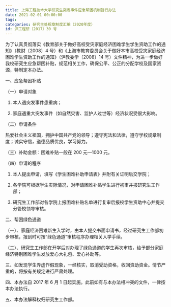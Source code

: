 ```yaml
---
title: 上海工程技术大学研究生突发事件应急帮困机制暂行办法
date: 2021-02-01 00:00:00
tags: 
categories: 研究生处规章制度汇编（2020年度）
id: 沪工程研〔2017〕30 号
---
```


为了认真贯彻落实《教育部关于做好高校受灾家庭经济困难学生学生资助工作的通知》（教财〔2008〕4 号）和《上海市教育委员会关于做好本市高校受灾家庭经济困难学生资助工作的通知》（沪教委学〔2008〕14 号）文件精神，为进一步做好我校研究生应急帮困补贴，规范相关工作，确保公平、公正的分配学校及国家资源，特制定本办法。

一、应急帮困补贴

（一）申请对象

1. 本人遇突发事件患重病；

2. 家庭遇重大突发事件（如自然灾害、监护人过世等）经济状况受很大影响。

（二）申请条件

热爱社会主义祖国，拥护中国共产党的领导；遵守宪法和法律，遵守学校规章制度；诚实守信，道德品质优良，学习努力。

（三）补助金额：困难补贴一般在 200 元—1000 元。

（四）申请的程序

1. 本人提出申请，填写《学生困难补助申请表》并附有关证明后交学院；

2. 各学院可根据学生实际情况，对申请困难补贴学生进行初审并报研究生工作部；

3.  研究生工作部对各学院上报困难补贴名单进行复审后报校学生资助中心并提交分管校领导审核。

二、帮困绿色通道

（一）、家庭经济困难新生入学时，由本人提交书面申请书，经过研究生工作部初步审核，报到时可按“绿色通道”审核程序办理相关入学手续。

（二）、研究生工作部在开学后对办理了绿色通道的学生再次审核，给予部分家庭经济特别困难学生发放爱心大礼包、爱心补助等。

三、如发现学生弄虚作假现象，一经核实，取消受助资格，收回资助资金。情节严重的，将按有关规定进行严肃处理。

四、本办法自 2017 年 6 月 1 日起实施。此前如有与本办法相冲突的文件，一律按本办法执行。

五、本办法解释权归研究生工作部。
